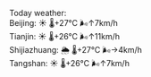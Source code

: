 Today weather:  
Beijing: ☀️ 🌡️+27°C 🌬️↑7km/h  
Tianjin: ☀️ 🌡️+26°C 🌬️↑11km/h  
Shijiazhuang: 🌦 🌡️+27°C 🌬️→4km/h  
Tangshan: ☀️ 🌡️+26°C 🌬️↑7km/h  
